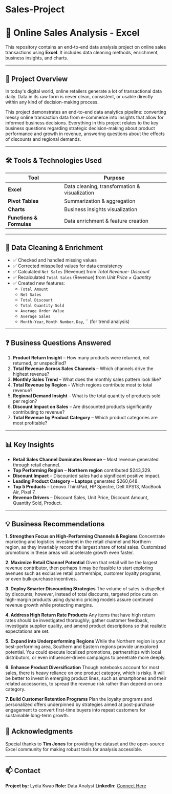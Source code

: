 # Sales-Project
# 🛒 Online Sales Analysis - Excel

This repository contains an end-to-end data analysis project on online sales transactions using **Excel**. It includes data cleaning methods, enrichment, business insights, and charts.

---

## 📌 Project Overview

In today's digital world, online retailers generate a lot of transactional data daily. Data in its raw form is never clean, consistent, or usable directly within any kind of decision-making process.

This project demonstrates an end-to-end data analytics pipeline: converting messy online transaction data from e-commerce into insights that allow for informed business decisions. Everything in this project relates to the key business questions regarding strategic decision-making about product performance and growth in revenue, answering questions about the effects of discounts and regional demands.

---

## 🛠️ Tools & Technologies Used

| Tool                 | Purpose                                     |
|----------------------|---------------------------------------------|
| **Excel**            | Data cleaning, transformation & visualization |
| **Pivot Tables**     | Summarization & aggregation                  |
| **Charts**           | Business insights visualization              |
| **Functions & Formulas** | Data enrichment & feature creation      |

---

## 🔧 Data Cleaning & Enrichment

- ✅ Checked and handled missing values  
- ✅ Corrected misspelled values for data consistency
- ✅ Calculated `Net Sales` (Revenue) from *Total Revenue- Discount*  
- ✅ Recalculated `Total Sales` (Revenue) from *Unit Price × Quantity*  
- ✅ Created new features:
  - `Total Amount`
  - `Net Sales`
  - `Total Discount`
  - `Total Quantity Sold`
  - `Average Order Value`
  - `Average Sales`
  - `Month-Year`, `Month Number`, `Day`, `` (for trend analysis)

---

## ❓ Business Questions Answered

1. **Product Return Insight** – How many products were returned, not returned, or unspecified?  
2. **Total Revenue Across Sales Channels** – Which channels drive the highest revenue?  
3. **Monthly Sales Trend** – What does the monthly sales pattern look like?  
4. **Total Revenue by Region** – Which regions contribute most to total revenue?  
5. **Regional Demand Insight** – What is the total quantity of products sold per region?   
6. **Discount Impact on Sales** – Are discounted products significantly contributing to revenue?  
7. **Total Revenue by Product Category** – Which product categories are most profitable?  

---

## 📊 Key Insights

- **Retail Sales Channel Dominates Revenue** – Most revenue generated through retail channel.  
- **Top Performing Region** – **Northern region** contributed $243,329.  
- **Discount Impact** – Discounted sales had a significant positive impact.  
- **Leading Product Category** – **Laptops** generated $260,648.  
- **Top 5 Products** – Lenovo ThinkPad, HP Spectre, Dell XPS13, MacBook Air, Pixel 7.  
- **Revenue Drivers** – Discount Sales, Unit Price, Discount Amount, Quantity Sold, Product.  

---

## 💡 Business Recommendations

**1. Strengthen Focus on High-Performing Channels & Regions**
Concentrate marketing and logistics investment in the retail channel and Northern region, as they invariably record the largest share of total sales. Customized promotions in these areas will accelerate growth even faster.

**2. Maximize Retail Channel Potential**
Given that retail will be the largest revenue contributor, then perhaps it may be feasible to start exploring avenues such as exclusive retail partnerships, customer loyalty programs, or even bulk-purchase incentives.

**3. Deploy Smarter Discounting Strategies**
The volume of sales is dispelled by discounts; however, instead of total discounts, targeted price cuts on high-margin products using dynamic pricing models assure continued revenue growth while protecting margins.

**4. Address High Return Rate Products**
Any items that have high return rates should be investigated thoroughly; gather customer feedback, investigate supplier quality, and amend product descriptions so that realistic expectations are set.

**5. Expand into Underperforming Regions**
While the Northern region is your best-performing area, Southern and Eastern regions provide unexplored potential. You could execute localized promotions, partnerships with local distributors, or even influencer-driven campaigns to penetrate more deeply.

**6. Enhance Product Diversification**
Though notebooks account for most sales, there is heavy reliance on one product category, which is risky. It will be better to invest in emerging product lines, such as smartphones and their related accessories, to spread the revenue risk rather than depend on one category.

**7. Build Customer Retention Programs** 
Plan the loyalty programs and personalized offers underpinned by strategies aimed at post-purchase engagement to convert first-time buyers into repeat customers for sustainable long-term growth.


## 🙏 Acknowledgments

Special thanks to **Tim Jones** for providing the dataset and the open-source Excel community for making robust tools for analysis accessible.  

---

## 📫 Contact

**Project by:** Lydia Kwao 
**Role:** Data Analyst 
**LinkedIn:** [Connect Here](https://www.linkedin.com/in/lydia-kwao/)  
